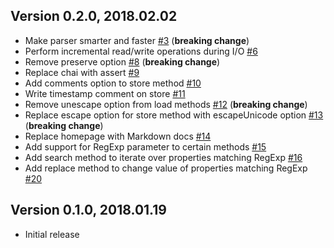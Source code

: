 ## Version 0.2.0, 2018.02.02

* Make parser smarter and faster [#3](https://github.com/neocotic/properties-store/issues/3) (**breaking change**)
* Perform incremental read/write operations during I/O [#6](https://github.com/neocotic/properties-store/issues/6)
* Remove preserve option [#8](https://github.com/neocotic/properties-store/issues/8) (**breaking change**)
* Replace chai with assert [#9](https://github.com/neocotic/properties-store/issues/9)
* Add comments option to store method [#10](https://github.com/neocotic/properties-store/issues/10)
* Write timestamp comment on store [#11](https://github.com/neocotic/properties-store/issues/11)
* Remove unescape option from load methods [#12](https://github.com/neocotic/properties-store/issues/12) (**breaking change**)
* Replace escape option for store method with escapeUnicode option [#13](https://github.com/neocotic/properties-store/issues/13) (**breaking change**)
* Replace homepage with Markdown docs [#14](https://github.com/neocotic/properties-store/issues/14)
* Add support for RegExp parameter to certain methods [#15](https://github.com/neocotic/properties-store/issues/15)
* Add search method to iterate over properties matching RegExp [#16](https://github.com/neocotic/properties-store/issues/16)
* Add replace method to change value of properties matching RegExp [#20](https://github.com/neocotic/properties-store/issues/20)

## Version 0.1.0, 2018.01.19

* Initial release
